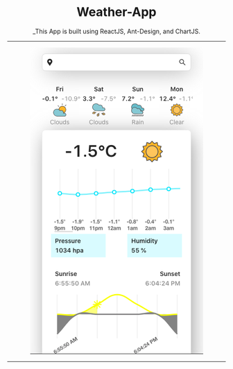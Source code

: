 <div align="center">

# Weather-App
 _This App is built using ReactJS, Ant-Design, and ChartJS.

---
![Main View](https://github.com/starkblaze01/Weather-App/blob/main/Main.png)

</div>

---